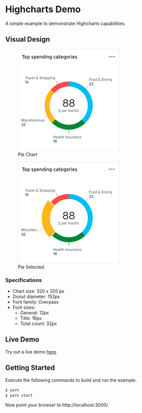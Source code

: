 # Highcharts Demo

A simple example to demonstrate Highcharts capabilities.

## Visual Design

<figure>
    <img
        src="assets/pie-chart.png"
        alt="Pie Chart"
        width="320"
        height="320"
    />
    <figcaption>Pie Chart</figcaption>
</figure>

<figure>
    <img
        src="assets/pie-selected.png"
        alt="Pie Selected"
        width="320"
        height="320"
    />
    <figcaption>Pie Selected</figcaption>
</figure>

### Specifications

-   Chart size: 320 x 320 px
-   Donut diameter: 152px
-   Font family: Overpass
-   Font sizes:
    -   General: 12px
    -   Title: 16px
    -   Total count: 32px

## Live Demo

Try out a live demo [here](https://example.com).

## Getting Started

Execute the following commands to build and run the example.

```bash
$ yarn
$ yarn start
```

Now point your browser to http://localhost:3000/.
